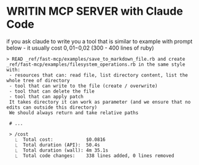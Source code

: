 
# WRITIN MCP SERVER with Claude Code
if you ask claude to write you a tool that is similar to example with prompt below - it usually cost $0,01-$0,02 (300 - 400 lines of ruby)

```
> READ _ref/fast-mcp/examples/save_to_markdown_file.rb and create _ref/fast-mcp/examples/filesystem_operations.rb in the same style with:
 - resources that can: read file, list directory content, list the whole tree of directory
 - tool that can write to the file (create / overwrite)
 - tool that can delete the file
 - tool that can apply patch
 It takes directory it can work as parameter (and we ensure that no edits can outside this directory)
 We should always return and take relative paths

 # ...

 > /cost
   ⎿  Total cost:            $0.0816
   ⎿  Total duration (API):  50.4s
   ⎿  Total duration (wall): 4m 35.1s
   ⎿  Total code changes:    338 lines added, 0 lines removed
 ```
